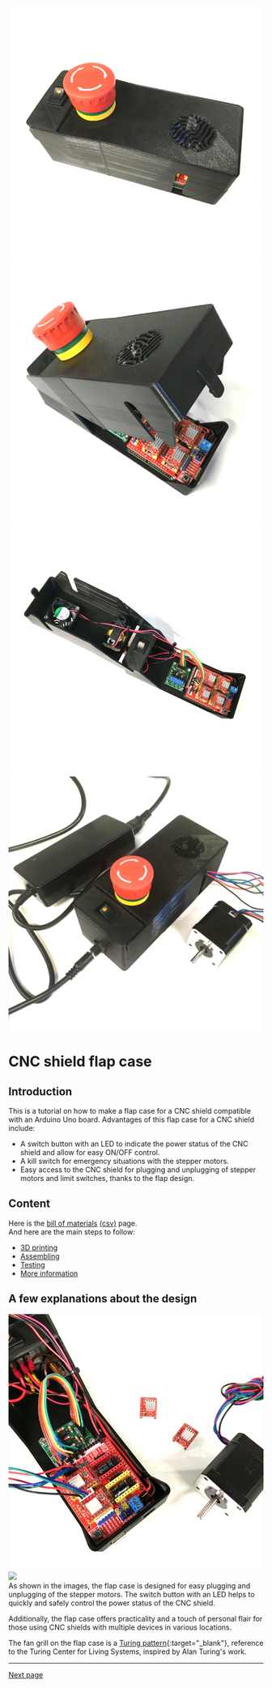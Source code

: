 ![](images/box_closed_square.png "")
![](images/box_half-closed_square.png "")
![](images/box_opened_square.png "")
![](images/box_example.JPG "")
# CNC shield flap case

## Introduction

This is a tutorial on how to make a flap case for a CNC shield compatible with an Arduino Uno board.
Advantages of this flap case for a CNC shield include:

* A switch button with an LED to indicate the power status of the CNC shield and allow for easy ON/OFF control.
* A kill switch for emergency situations with the stepper motors.
* Easy access to the CNC shield for plugging and unplugging of stepper motors and limit switches, thanks to the flap design.


## Content

Here is the [bill of materials](index_BOM.md) [(csv)](index_BOM.csv) page.  
And here are the main steps to follow:

* [3D printing](3dprinting.md "")
* [Assembling](assembling.md "")
* [Testing](testing.md "")
* [More information](more_info.md "")

## A few explanations about the design
![](images/box_example2.png "")  
![](images/box_example3.png "")  
As shown in the images, the flap case is designed for easy plugging and unplugging of the stepper motors. The switch button with an LED helps to quickly and safely control the power status of the CNC shield.

Additionally, the flap case offers practicality and a touch of personal flair for those using CNC shields with multiple devices in various locations.

The fan grill on the flap case is a [Turing pattern](https://en.wikipedia.org/wiki/Turing_pattern ""){:target="_blank"}, reference to the Turing Center for Living Systems, inspired by Alan Turing's work.

---

[Next page](index_BOM.md)